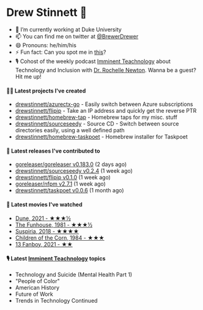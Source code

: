 
# Drew Stinnett 👋

- 🔭 I’m currently working at Duke University
- 📫 You can find me on twitter at [@BrewerDrewer](https://twitter.com/BrewerDrewer)
- 😄 Pronouns: he/him/his
- ⚡ Fun fact: Can you spot me in [this](https://www.youtube.com/watch?v=oL9WnB0qHBA)?
- 🎙 Cohost of the weekly podcast [Imminent Teachnology](https://podcast.imminentteachnology.com/) about Technology and Inclusion with [Dr. Rochelle Newton](https://www.linkedin.com/in/drrochellenewton/). Wanna be a guest? Hit me up!

#### 👨‍💻 Latest projects I've created
- [drewstinnett/azurectx-go](https://github.com/drewstinnett/azurectx-go) - Easily switch between Azure subscriptions
- [drewstinnett/flipip](https://github.com/drewstinnett/flipip) - Take an IP address and quickly get the reverse PTR
- [drewstinnett/homebrew-tap](https://github.com/drewstinnett/homebrew-tap) - Homebrew taps for my misc. stuff
- [drewstinnett/sourceseedy](https://github.com/drewstinnett/sourceseedy) - Source CD - Switch between source directories easily, using a well defined path
- [drewstinnett/homebrew-taskpoet](https://github.com/drewstinnett/homebrew-taskpoet) - Homebrew installer for Taskpoet

#### 🚀 Latest releases I've contributed to
- [goreleaser/goreleaser v0.183.0](https://github.com/goreleaser/goreleaser/releases/tag/v0.183.0) (2 days ago)
- [drewstinnett/sourceseedy v0.2.4](https://github.com/drewstinnett/sourceseedy/releases/tag/v0.2.4) (1 week ago)
- [drewstinnett/flipip v0.1.0](https://github.com/drewstinnett/flipip/releases/tag/v0.1.0) (1 week ago)
- [goreleaser/nfpm v2.7.1](https://github.com/goreleaser/nfpm/releases/tag/v2.7.1) (1 week ago)
- [drewstinnett/taskpoet v0.0.6](https://github.com/drewstinnett/taskpoet/releases/tag/v0.0.6) (1 month ago)

#### 🍿 Latest movies I've watched
- [Dune, 2021 - ★★★½](https://letterboxd.com/mondodrew/film/dune-2021/)
- [The Funhouse, 1981 - ★★★½](https://letterboxd.com/mondodrew/film/the-funhouse/)
- [Suspiria, 2018 - ★★★★](https://letterboxd.com/mondodrew/film/suspiria-2018/)
- [Children of the Corn, 1984 - ★★★](https://letterboxd.com/mondodrew/film/children-of-the-corn/)
- [13 Fanboy, 2021 - ★★](https://letterboxd.com/mondodrew/film/13-fanboy/)

#### 🎙 Latest [Imminent Teachnology](https://podcast.imminentteachnology.com/) topics
- Technology and Suicide (Mental Health Part 1)
- &#34;People of Color&#34;
- American History
- Future of Work
- Trends in Technology Continued